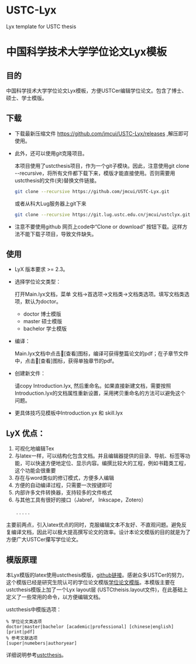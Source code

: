 USTC-Lyx
========

Lyx template for USTC  thesis 

# 中国科学技术大学学位论文Lyx模板 #


## 目的 ##


中国科学技术大学学位论文Lyx模板，方便USTCer编辑学位论文。包含了博士、硕士、学士模版。

## 下载 ##

* 下载最新压缩文件 https://github.com/jmcui/USTC-Lyx/releases ,解压即可使用。

* 此外，还可以使用git克隆项目。

  本项目使用了ustcthesis项目，作为一个git子模块。因此，注意使用git clone --recursive，将所有文件都下载下来，模版才能直接使用。否则需要用ustcthesis的文件(夹)替换文件链接。

  ````bash
  git clone --recursive https://github.com/jmcui/USTC-Lyx.git
  ````

  或者从科大Lug服务器上git下来

  ```bash
  git clone --recursive https://git.lug.ustc.edu.cn/jmcui/ustclyx.git
  ```

* 注意不要使用github 网页上code中“Clone or download” 按钮下载。这样方法不能下载子项目，导致文件缺失。

## 使用 ##

* LyX 版本要求 >= 2.3。

* 选择学位论文类型：

  打开Main.lyx文档，菜单 文档->首选项->文档类->文档类选项。填写文档类选项，默认为doctor。

  * doctor	  博士模版
  * master     硕士模版
  * bachelor  学士模版

* 编译：

  Main.lyx文档中点击👀[查看]图标，编译可获得整篇论文的pdf；在子章节文件中，点击👀[查看]图标，获得单独章节的pdf。

* 创建新文件：

  请copy Introduction.lyx, 然后重命名。如果直接新建文档，需要按照Introduction.lyx的文档属性重新设置，采用拷贝重命名的方法可以避免这个问题。

* 更具体技巧见模板中Introduction.yx 和 skill.lyx


## LyX 优点： 

1. 可视化地编辑Tex
2. 与latex一样，可以结构化包含文档。并且编辑器提供的目录、导航、标签等功能，可以快速方便地定位、显示内容。编撰比较大的工程，例如书籍类工程， 这个功能会很重要
3. 存在与word类似的修订模式，方便多人编辑
4. 方便的自动编译过程，只需要一次按键即可
5. 内部许多文件转换器，支持较多的文件格式
6. 与其他工具有很好的接口（Jabref， Inkscape，Zotero）

　　. . . . . 

主要前两点，引入latex优点的同时，克服编辑文本不友好、不直观问题。避免反复编译文档，因此可以极大提高撰写论文的效率。设计本论文模版的目的就是为了方便广大USTCer攥写学位论文。

## 模版原理

本Lyx模版的latex使用ustcthesis模版，[github链接](https://github.com/ustctug/ustcthesis)。感谢众多USTCer的努力，这个模版已经是研究生院认可的学位论文模版[学位论文模版](https://gradschool.ustc.edu.cn/ylb/xw.html)。本模版主要在ustcthesis模版上加了一个Lyx layout层 (USTCtheisis.layout文件)，在此基础上定义了一些常用的命令，以方便编辑文档。

ustcthesis中模版选项：

````
% 学位论文类选项
doctor|master|bachelor [academic|professional] [chinese|english] [print|pdf]
% 参考文献选项
[super|numebers|authoryear]
````

详细说明参考[ustcthesis](https://github.com/ustctug/ustcthesis)。